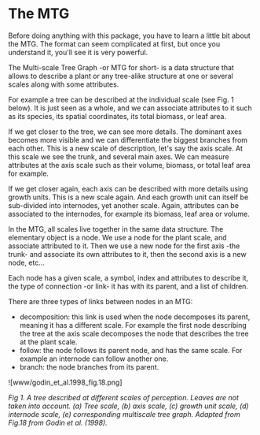 # The MTG

Before doing anything with this package, you have to learn a little bit about the MTG. The format can seem complicated at first, but once you understand it, you'll see it is very powerful.

The Multi-scale Tree Graph -or MTG for short- is a data structure that allows to describe a plant or any tree-alike structure at one or several scales along with some attributes.

For example a tree can be described at the individual scale (see Fig. 1 below). It is just seen as a whole, and we can associate attributes to it such as its species, its spatial coordinates, its total biomass, or leaf area.

If we get closer to the tree, we can see more details. The dominant axes becomes more visible and we can differentiate the biggest branches from each other. This is a new scale of description, let's say the axis scale. At this scale we see the trunk, and several main axes. We can measure attributes at the axis scale such as their volume, biomass, or total leaf area for example.

If we get closer again, each axis can be described with more details using growth units. This is a new scale again. And each growth unit can itself be sub-divided into internodes, yet another scale. Again, attributes can be associated to the internodes, for example its biomass, leaf area or volume.

In the MTG, all scales live together in the same data structure. The elementary object is a node. We use a node for the plant scale, and associate attributed to it. Then we use a new node for the first axis -the trunk- and associate its own attributes to it, then the second axis is a new node, etc...

Each node has a given scale, a symbol, index and attributes to describe it, the type of connection -or link- it has with its parent, and a list of children.

There are three types of links between nodes in an MTG:

- decomposition: this link is used when the node decomposes its parent, meaning it has a different scale. For example the first node describing the tree at the axis scale decomposes the node that describes the tree at the plant scale.
- follow: the node follows its parent node, and has the same scale. For example an internode can follow another one.
- branch: the node branches from its parent.

![www/godin_et_al.1998_fig.18.png]

*Fig 1. A tree described at different scales of perception. Leaves are not taken into account. (a) Tree scale, (b) axis scale, (c) growth unit scale, (d) internode scale, (e) corresponding multiscale tree graph. Adapted from Fig.18 from Godin et al. (1998).*
